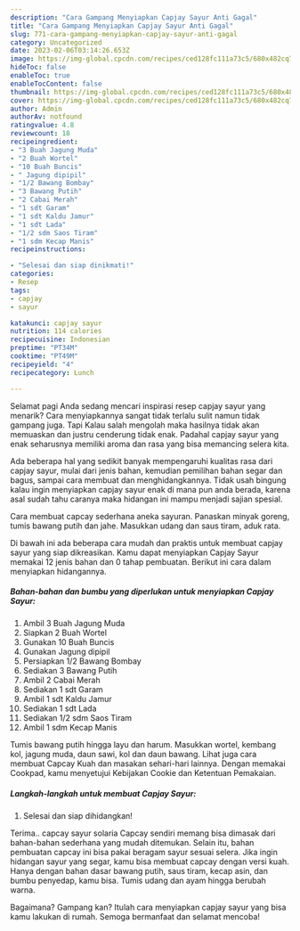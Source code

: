 ```yaml
---
description: "Cara Gampang Menyiapkan Capjay Sayur Anti Gagal"
title: "Cara Gampang Menyiapkan Capjay Sayur Anti Gagal"
slug: 771-cara-gampang-menyiapkan-capjay-sayur-anti-gagal
category: Uncategorized
date: 2023-02-06T03:14:26.653Z
image: https://img-global.cpcdn.com/recipes/ced128fc111a73c5/680x482cq70/capjay-sayur-foto-resep-utama.jpg
hideToc: false
enableToc: true
enableTocContent: false
thumbnail: https://img-global.cpcdn.com/recipes/ced128fc111a73c5/680x482cq70/capjay-sayur-foto-resep-utama.jpg
cover: https://img-global.cpcdn.com/recipes/ced128fc111a73c5/680x482cq70/capjay-sayur-foto-resep-utama.jpg
author: Admin
authorAv: notfound
ratingvalue: 4.8
reviewcount: 18
recipeingredient:
- "3 Buah Jagung Muda"
- "2 Buah Wortel"
- "10 Buah Buncis"
- " Jagung dipipil"
- "1/2 Bawang Bombay"
- "3 Bawang Putih"
- "2 Cabai Merah"
- "1 sdt Garam"
- "1 sdt Kaldu Jamur"
- "1 sdt Lada"
- "1/2 sdm Saos Tiram"
- "1 sdm Kecap Manis"
recipeinstructions:

- "Selesai dan siap dinikmati!"
categories:
- Resep
tags:
- capjay
- sayur

katakunci: capjay sayur 
nutrition: 114 calories
recipecuisine: Indonesian
preptime: "PT34M"
cooktime: "PT49M"
recipeyield: "4"
recipecategory: Lunch

---
```



Selamat pagi Anda sedang mencari inspirasi resep capjay sayur yang menarik? Cara menyiapkannya sangat tidak terlalu sulit namun tidak gampang juga. Tapi Kalau salah mengolah maka hasilnya tidak akan memuaskan dan justru cenderung tidak enak. Padahal capjay sayur yang enak seharusnya memiliki aroma dan rasa yang bisa memancing selera kita.


Ada beberapa hal yang sedikit banyak mempengaruhi kualitas rasa dari capjay sayur, mulai dari jenis bahan, kemudian pemilihan bahan segar dan bagus, sampai cara membuat dan menghidangkannya. Tidak usah bingung kalau ingin menyiapkan capjay sayur enak di mana pun anda berada, karena asal sudah tahu caranya maka hidangan ini mampu menjadi sajian spesial.

Cara membuat capcay sederhana aneka sayuran. Panaskan minyak goreng, tumis bawang putih dan jahe. Masukkan udang dan saus tiram, aduk rata.


Di bawah ini ada beberapa cara mudah dan praktis untuk membuat capjay sayur yang siap dikreasikan. Kamu dapat menyiapkan Capjay Sayur memakai 12 jenis bahan dan 0 tahap pembuatan. Berikut ini cara dalam menyiapkan hidangannya.

<!--inarticleads1-->

##### Bahan-bahan dan bumbu yang diperlukan untuk menyiapkan Capjay Sayur:

1. Ambil 3 Buah Jagung Muda
1. Siapkan 2 Buah Wortel
1. Gunakan 10 Buah Buncis
1. Gunakan  Jagung dipipil
1. Persiapkan 1/2 Bawang Bombay
1. Sediakan 3 Bawang Putih
1. Ambil 2 Cabai Merah
1. Sediakan 1 sdt Garam
1. Ambil 1 sdt Kaldu Jamur
1. Sediakan 1 sdt Lada
1. Sediakan 1/2 sdm Saos Tiram
1. Ambil 1 sdm Kecap Manis


Tumis bawang putih hingga layu dan harum. Masukkan wortel, kembang kol, jagung muda, daun sawi, kol dan daun bawang. Lihat juga cara membuat Capcay Kuah dan masakan sehari-hari lainnya. Dengan memakai Cookpad, kamu menyetujui Kebijakan Cookie dan Ketentuan Pemakaian. 

<!--inarticleads2-->

##### Langkah-langkah untuk membuat Capjay Sayur:


1. Selesai dan siap dihidangkan!

Terima.. capcay sayur solaria Capcay sendiri memang bisa dimasak dari bahan-bahan sederhana yang mudah ditemukan. Selain itu, bahan pembuatan capcay ini bisa pakai beragam sayur sesuai selera. Jika ingin hidangan sayur yang segar, kamu bisa membuat capcay dengan versi kuah. Hanya dengan bahan dasar bawang putih, saus tiram, kecap asin, dan bumbu penyedap, kamu bisa. Tumis udang dan ayam hingga berubah warna. 

Bagaimana? Gampang kan? Itulah cara menyiapkan capjay sayur yang bisa kamu lakukan di rumah. Semoga bermanfaat dan selamat mencoba!
